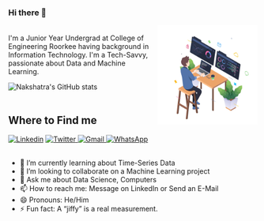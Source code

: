 ### Hi there 👋
  <img align="right" alt="JPG" src="https://github.com/nakshatra-garg/nakshatra-garg/blob/main/programmer.jpg" width="40%" height="40%" />
<br>
I'm a Junior Year Undergrad at College of Engineering Roorkee having background in Information Technology. I'm a Tech-Savvy, passionate about Data and Machine Learning.

![Nakshatra's GitHub stats](https://github-readme-stats.vercel.app/api?username=nakshatra-garg&hide=issues&show_icons=true) <br>
<br>
## Where to Find me
<a href="https://www.linkedin.com/in/nakshatra-garg/"><img src="https://edent.github.io/SuperTinyIcons/images/svg/linkedin.svg" width="40" title="Linkedin" /></a>  <a href="https://twitter.com/nakshatra_garg_"><img src="https://edent.github.io/SuperTinyIcons/images/svg/twitter.svg" width="40" title="Twitter"/> </a>  <a href="mailto:gargnakshatra11@gmail.com"><img src="https://edent.github.io/SuperTinyIcons/images/svg/gmail.svg" width="40" title="Gmail"/> </a>  <a href="https://wa.me/919568227135"><img src="https://camo.githubusercontent.com/945d32cdd8d51fe844ca8b2976914ae8786586607aee1cba24d7318e24b30411/68747470733a2f2f6564656e742e6769746875622e696f2f537570657254696e7949636f6e732f696d616765732f7376672f77686174736170702e737667" width="40" title="WhatsApp"/> </a> <br>
<br>
- 🌱 I’m currently learning about Time-Series Data
- 👯 I’m looking to collaborate on a Machine Learning project
- 💬 Ask me about Data Science, Computers
- 📫 How to reach me: Message on LinkedIn or Send an E-Mail
- 😄 Pronouns: He/Him
- ⚡ Fun fact: A “jiffy” is a real measurement.
